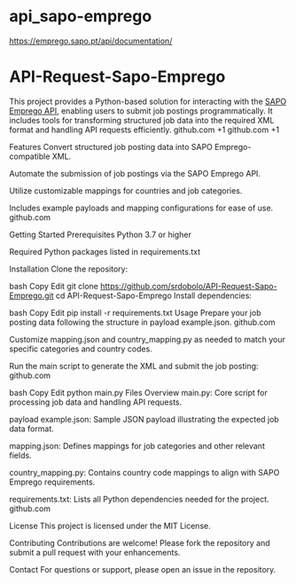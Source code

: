 # api_sapo-emprego

 https://emprego.sapo.pt/api/documentation/


# API-Request-Sapo-Emprego
This project provides a Python-based solution for interacting with the [SAPO Emprego API](https://emprego.sapo.pt/api/documentation/), enabling users to submit job postings programmatically. It includes tools for transforming structured job data into the required XML format and handling API requests efficiently.
github.com
+1
github.com
+1

Features
Convert structured job posting data into SAPO Emprego-compatible XML.

Automate the submission of job postings via the SAPO Emprego API.

Utilize customizable mappings for countries and job categories.

Includes example payloads and mapping configurations for ease of use.
github.com

Getting Started
Prerequisites
Python 3.7 or higher

Required Python packages listed in requirements.txt

Installation
Clone the repository:

bash
Copy
Edit
git clone https://github.com/srdobolo/API-Request-Sapo-Emprego.git
cd API-Request-Sapo-Emprego
Install dependencies:

bash
Copy
Edit
pip install -r requirements.txt
Usage
Prepare your job posting data following the structure in payload example.json.
github.com

Customize mapping.json and country_mapping.py as needed to match your specific categories and country codes.

Run the main script to generate the XML and submit the job posting:
github.com

bash
Copy
Edit
python main.py
Files Overview
main.py: Core script for processing job data and handling API requests.

payload example.json: Sample JSON payload illustrating the expected job data format.

mapping.json: Defines mappings for job categories and other relevant fields.

country_mapping.py: Contains country code mappings to align with SAPO Emprego requirements.

requirements.txt: Lists all Python dependencies needed for the project.
github.com

License
This project is licensed under the MIT License.

Contributing
Contributions are welcome! Please fork the repository and submit a pull request with your enhancements.

Contact
For questions or support, please open an issue in the repository.